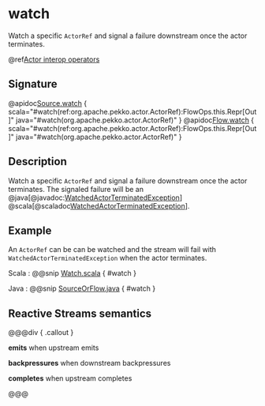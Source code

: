 # watch

Watch a specific `ActorRef` and signal a failure downstream once the actor terminates.

@ref[Actor interop operators](../index.md#actor-interop-operators)

## Signature

@apidoc[Source.watch](Source) { scala="#watch(ref:org.apache.pekko.actor.ActorRef):FlowOps.this.Repr[Out]" java="#watch(org.apache.pekko.actor.ActorRef)" }
@apidoc[Flow.watch](Flow) { scala="#watch(ref:org.apache.pekko.actor.ActorRef):FlowOps.this.Repr[Out]" java="#watch(org.apache.pekko.actor.ActorRef)" }

## Description

Watch a specific `ActorRef` and signal a failure downstream once the actor terminates.
The signaled failure will be an @java[@javadoc:[WatchedActorTerminatedException](pekko.stream.WatchedActorTerminatedException)]
@scala[@scaladoc[WatchedActorTerminatedException](pekko.stream.WatchedActorTerminatedException)].

## Example

An `ActorRef` can be can be watched and the stream will fail with `WatchedActorTerminatedException` when the
actor terminates. 

Scala
:   @@snip [Watch.scala](/akka-docs/src/test/scala/docs/stream/operators/sourceorflow/Watch.scala) { #watch }

Java
:   @@snip [SourceOrFlow.java](/akka-docs/src/test/java/jdocs/stream/operators/SourceOrFlow.java) { #watch }


## Reactive Streams semantics

@@@div { .callout }

**emits** when upstream emits

**backpressures** when downstream backpressures

**completes** when upstream completes

@@@

